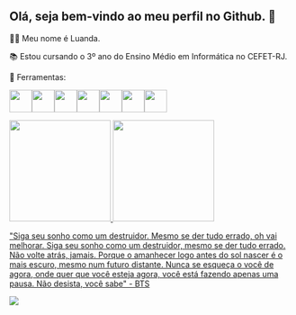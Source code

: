 ## Olá, seja bem-vindo ao meu perfil no Github. 👋
👩🏽 Meu nome é Luanda.

📚 Estou cursando o 3º ano do Ensino Médio em Informática no CEFET-RJ.

🔧 Ferramentas:

<img src="https://cdn.jsdelivr.net/gh/devicons/devicon/icons/bootstrap/bootstrap-original.svg" width="40" height="40"/><img src="https://cdn.jsdelivr.net/gh/devicons/devicon/icons/css3/css3-original.svg" width="40" height="40"/><img src="https://cdn.jsdelivr.net/gh/devicons/devicon/icons/html5/html5-original.svg" width="40" height="40"/><img src="https://cdn.jsdelivr.net/gh/devicons/devicon/icons/linux/linux-original.svg" width="40" height="40"/><img src="https://cdn.jsdelivr.net/gh/devicons/devicon/icons/php/php-original.svg" width="40" height="40"/><img src="https://cdn.jsdelivr.net/gh/devicons/devicon/icons/postgresql/postgresql-original.svg" width="40" height="40"/><img src="https://cdn.jsdelivr.net/gh/devicons/devicon/icons/python/python-original.svg" width="40" height="40"/>

<div>
<a href="https://github.com/luarodri">
<img height="180em" src="https://github-readme-stats.vercel.app/api/top-langs/?username=luarodri&layout=compact&langs_count=7&theme=tokyonight"/>
<img height="180em" src="https://github-readme-stats.vercel.app/api?username=luarodri&show_icons=true&theme=tokyonight&include_all_commits=true&count_private=true"/>
</div>
    
          
<a href="https://youtu.be/rlVWswzkqas">"Siga seu sonho como um destruidor. Mesmo se der tudo errado, oh vai melhorar. Siga seu sonho como um destruidor, mesmo se der tudo errado. Não volte atrás, jamais. Porque o amanhecer logo antes do sol nascer é o mais escuro, mesmo num futuro distante. Nunca se esqueça o você de agora, onde quer que você esteja agora, você está fazendo apenas uma pausa. Não desista, você sabe" - BTS</a>
          
          
          
<img src="https://pds.joins.com/news/component/htmlphoto_mmdata/201809/27/0a3adec9-7b93-4919-ade0-9d1b3bac7034.gif">






          
          
          
          
          


